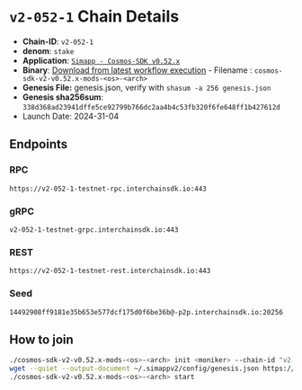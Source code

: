 
# `v2-052-1` Chain Details

* **Chain-ID**: `v2-052-1`
* **denom**: `stake`
* **Application**: [`Simapp - Cosmos-SDK v0.52.x`](https://github.com/cosmos/cosmos-sdk/tree/release/v0.52.x/simapp)
* **Binary**: [Download from latest workflow execution](https://github.com/cosmos/nightly-stack/actions/workflows/nightlies-scheduled.yaml) - Filename : `cosmos-sdk-v2-v0.52.x-mods-<os>-<arch>`
* **Genesis File:**  genesis.json, verify with `shasum -a 256 genesis.json`
* **Genesis sha256sum**: `338d368ad23941dffe5ce92799b766dc2aa4b4c53fb320f6fe648ff1b427612d`
* Launch Date: 2024-31-04

## Endpoints

### RPC

`https://v2-052-1-testnet-rpc.interchainsdk.io:443`


### gRPC

`v2-052-1-testnet-grpc.interchainsdk.io:443`


### REST

`https://v2-052-1-testnet-rest.interchainsdk.io:443`


### Seed

`14492908ff9181e35b653e577dcf175d0f6be36b@-p2p.interchainsdk.io:20256`

## How to join

```bash
./cosmos-sdk-v2-v0.52.x-mods-<os>-<arch> init <moniker> --chain-id "v2-052-1"
wget --quiet --output-document ~/.simappv2/config/genesis.json https://raw.githubusercontent.com/cosmos/nightly-stack/refs/heads/main/long-lived-testnets/v2-052-1/genesis.json
./cosmos-sdk-v2-v0.52.x-mods-<os>-<arch> start
```
